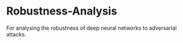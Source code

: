 # Robustness-Analysis
For analysing the robustness of deep neural networks to adversarial attacks. 
